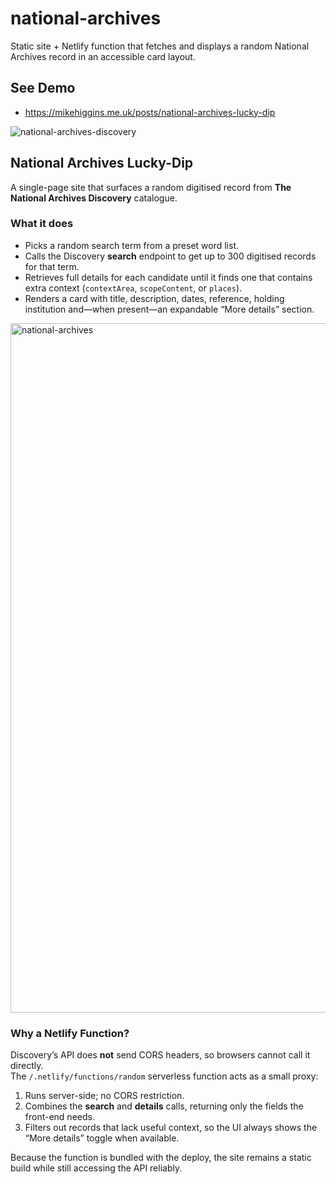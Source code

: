 # national-archives
Static site + Netlify function that fetches and displays a random National Archives record in an accessible card layout.

## See Demo
* https://mikehiggins.me.uk/posts/national-archives-lucky-dip 

![national-archives-discovery](https://github.com/user-attachments/assets/e0d21f3b-125d-4079-ade1-0bed758aad81)

## National Archives Lucky-Dip

A single-page site that surfaces a random digitised record from **The National Archives Discovery** catalogue.

### What it does
* Picks a random search term from a preset word list.  
* Calls the Discovery **search** endpoint to get up to 300 digitised records for that term.  
* Retrieves full details for each candidate until it finds one that contains extra context (`contextArea`, `scopeContent`, or `places`).  
* Renders a card with title, description, dates, reference, holding institution and—when present—an expandable “More details” section.

<img width="1103" alt="national-archives" src="https://github.com/user-attachments/assets/edcd237d-7a61-447e-a7ef-f15767369729" />

### Why a Netlify Function?
Discovery’s API does **not** send CORS headers, so browsers cannot call it directly.  
The `/.netlify/functions/random` serverless function acts as a small proxy:

1. Runs server-side; no CORS restriction.  
2. Combines the **search** and **details** calls, returning only the fields the front-end needs.  
3. Filters out records that lack useful context, so the UI always shows the “More details” toggle when available.

Because the function is bundled with the deploy, the site remains a static build while still accessing the API reliably.
